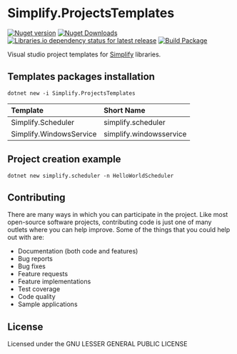 # Simplify.ProjectsTemplates

[![Nuget version](http://img.shields.io/nuget/vpre/Simplify.ProjectsTemplates)](https://www.nuget.org/packages/Simplify.ProjectsTemplates)
[![Nuget Downloads](https://img.shields.io/nuget/dt/Simplify.ProjectsTemplates)](https://www.nuget.org/packages/Simplify.ProjectsTemplates)
[![Libraries.io dependency status for latest release](https://img.shields.io/librariesio/release/nuget/Simplify.ProjectsTemplates)](https://libraries.io/nuget/Simplify.ProjectsTemplates)
[![Build Package](https://github.com/SimplifyNet/Simplify.ProjectsTemplates/actions/workflows/build.yml/badge.svg)](https://github.com/SimplifyNet/Simplify.ProjectsTemplates/actions/workflows/build.yml)

Visual studio project templates for [Simplify](https://github.com/SimplifyNet/Simplify) libraries.

## Templates packages installation

```console
dotnet new -i Simplify.ProjectsTemplates
```

| Template                | Short Name              |
| :---------------------- | :---------------------- |
| Simplify.Scheduler      | simplify.scheduler      |
| Simplify.WindowsService | simplify.windowsservice |

## Project creation example

```console
dotnet new simplify.scheduler -n HelloWorldScheduler
```

## Contributing

There are many ways in which you can participate in the project. Like most open-source software projects, contributing code is just one of many outlets where you can help improve. Some of the things that you could help out with are:

- Documentation (both code and features)
- Bug reports
- Bug fixes
- Feature requests
- Feature implementations
- Test coverage
- Code quality
- Sample applications

## License

Licensed under the GNU LESSER GENERAL PUBLIC LICENSE
